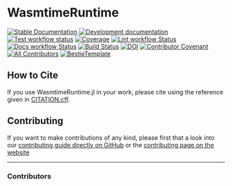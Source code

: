 # WasmtimeRuntime

[![Stable Documentation](https://img.shields.io/badge/docs-stable-blue.svg)](https://damourChris.github.io/WasmtimeRuntime.jl/stable)
[![Development documentation](https://img.shields.io/badge/docs-dev-blue.svg)](https://damourChris.github.io/WasmtimeRuntime.jl/dev)
[![Test workflow status](https://github.com/damourChris/WasmtimeRuntime.jl/actions/workflows/Test.yml/badge.svg?branch=main)](https://github.com/damourChris/WasmtimeRuntime.jl/actions/workflows/Test.yml?query=branch%3Amain)
[![Coverage](https://codecov.io/gh/damourChris/WasmtimeRuntime.jl/branch/main/graph/badge.svg)](https://codecov.io/gh/damourChris/WasmtimeRuntime.jl)
[![Lint workflow Status](https://github.com/damourChris/WasmtimeRuntime.jl/actions/workflows/Lint.yml/badge.svg?branch=main)](https://github.com/damourChris/WasmtimeRuntime.jl/actions/workflows/Lint.yml?query=branch%3Amain)
[![Docs workflow Status](https://github.com/damourChris/WasmtimeRuntime.jl/actions/workflows/Docs.yml/badge.svg?branch=main)](https://github.com/damourChris/WasmtimeRuntime.jl/actions/workflows/Docs.yml?query=branch%3Amain)
[![Build Status](https://api.cirrus-ci.com/github/damourChris/WasmtimeRuntime.jl.svg)](https://cirrus-ci.com/github/damourChris/WasmtimeRuntime.jl)
[![DOI](https://zenodo.org/badge/DOI/FIXME)](https://doi.org/FIXME)
[![Contributor Covenant](https://img.shields.io/badge/Contributor%20Covenant-2.1-4baaaa.svg)](CODE_OF_CONDUCT.md)
[![All Contributors](https://img.shields.io/github/all-contributors/damourChris/WasmtimeRuntime.jl?labelColor=5e1ec7&color=c0ffee&style=flat-square)](#contributors)
[![BestieTemplate](https://img.shields.io/endpoint?url=https://raw.githubusercontent.com/JuliaBesties/BestieTemplate.jl/main/docs/src/assets/badge.json)](https://github.com/JuliaBesties/BestieTemplate.jl)

## How to Cite

If you use WasmtimeRuntime.jl in your work, please cite using the reference given in [CITATION.cff](https://github.com/damourChris/WasmtimeRuntime.jl/blob/main/CITATION.cff).

## Contributing

If you want to make contributions of any kind, please first that a look into our [contributing guide directly on GitHub](docs/src/90-contributing.md) or the [contributing page on the website](https://damourChris.github.io/WasmtimeRuntime.jl/dev/90-contributing/)

---

### Contributors

<!-- ALL-CONTRIBUTORS-LIST:START - Do not remove or modify this section -->
<!-- prettier-ignore-start -->
<!-- markdownlint-disable -->

<!-- markdownlint-restore -->
<!-- prettier-ignore-end -->

<!-- ALL-CONTRIBUTORS-LIST:END -->

